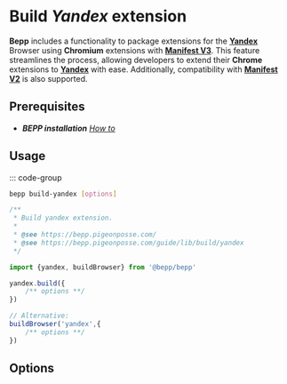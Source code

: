 # Build _Yandex_ extension

**Bepp** includes a functionality to package extensions for the [**Yandex**](https://browser.yandex.com/) Browser using **Chromium** extensions with [**Manifest V3**](https://developer.chrome.com/docs/extensions/reference/manifest). This feature streamlines the process, allowing developers to extend their **Chrome** extensions to [**Yandex**](https://browser.yandex.com/) with ease.
Additionally, compatibility with [**Manifest V2**](<https://developer.chrome.com/docs/extensions/mv2>) is also supported.

## Prerequisites

- **__BEPP_ installation_** [_How to_](../index.md#installation)

## Usage

::: code-group

```bash
bepp build-yandex [options]
```

```js
/**
 * Build yandex extension.
 * 
 * @see https://bepp.pigeonposse.com/
 * @see https://bepp.pigeonposse.com/guide/lib/build/yandex
 */

import {yandex, buildBrowser} from '@bepp/bepp'

yandex.build({
    /** options **/
})

// Alternative:
buildBrowser('yandex',{
    /** options **/
})
```

## Options

<!--@include: ../../../partials/build-browser-chromium-input.md-->
<!--@include: ../../partials/build-browser-chromium-input-2.md-->
<!--@include: ../../../partials/build-browser-shared.md-->
<!--@include: ../../../partials/options-shared.md-->
